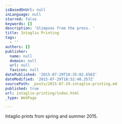 ```yaml
---
isBasedOnUrl: null
inLanguage: null
starred: false
keywords: []
description: 'Glimpses from the press. '
title: Intaglio Printing
tags:
  - ''
authors: []
publisher:
  name: null
  domain: null
  url: null
  favicon: null
datePublished: '2015-07-29T18:35:02.656Z'
dateModified: '2015-07-29T18:52:40.357Z'
sourcePath: _posts/2015-07-29-intaglio-printing.md
published: true
url: intaglio-printing/index.html
_type: WebPage

---
```

Intaglio prints from spring and summer 2015\.